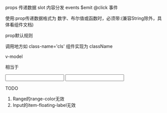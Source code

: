 

props 传递数据
slot 内容分发
events $emit @click 事件


使用:prop传递数据格式为 数字、布尔值或函数时，必须带:(兼容String除外，具体看组件文档)


prop默认规则

调用地方如  class-name='cls'
组件实现为  className

v-model

相当于

<input v-model="sth" />
<input v-bind:value="sth" v-on:input="sth = $event.target.value" />


TODO
1. Range的range-color无效
2. Input的item-floating-label无效
